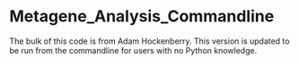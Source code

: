 # Metagene_Analysis_Commandline

The bulk of this code is from Adam Hockenberry. This version is updated to be run from the commandline for users with no Python knowledge.
